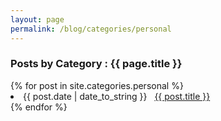 ```yaml
---
layout: page
permalink: /blog/categories/personal
---
```

 
<h3> Posts by Category : {{ page.title }} </h3>

<div class="card">
{% for post in site.categories.personal %}
 <li class="category-posts"><span>{{ post.date | date_to_string }}</span> &nbsp; <a href="{{ post.url }}">{{ post.title }}</a></li>
{% endfor %}
</div>

